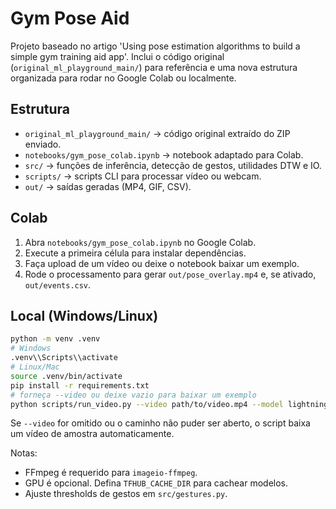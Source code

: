 # Gym Pose Aid

Projeto baseado no artigo 'Using pose estimation algorithms to build a simple gym training aid app'.
Inclui o código original (`original_ml_playground_main/`) para referência e uma nova estrutura organizada para rodar no Google Colab ou localmente.

## Estrutura
- `original_ml_playground_main/` → código original extraído do ZIP enviado.
- `notebooks/gym_pose_colab.ipynb` → notebook adaptado para Colab.
- `src/` → funções de inferência, detecção de gestos, utilidades DTW e IO.
- `scripts/` → scripts CLI para processar vídeo ou webcam.
- `out/` → saídas geradas (MP4, GIF, CSV).

## Colab
1. Abra `notebooks/gym_pose_colab.ipynb` no Google Colab.
2. Execute a primeira célula para instalar dependências.
3. Faça upload de um vídeo ou deixe o notebook baixar um exemplo.
4. Rode o processamento para gerar `out/pose_overlay.mp4` e, se ativado, `out/events.csv`.

## Local (Windows/Linux)
```bash
python -m venv .venv
# Windows
.venv\\Scripts\\activate
# Linux/Mac
source .venv/bin/activate
pip install -r requirements.txt
# forneça --video ou deixe vazio para baixar um exemplo
python scripts/run_video.py --video path/to/video.mp4 --model lightning --out out/ --events
```

Se `--video` for omitido ou o caminho não puder ser aberto, o script baixa um vídeo de amostra automaticamente.

Notas:
- FFmpeg é requerido para `imageio-ffmpeg`.
- GPU é opcional. Defina `TFHUB_CACHE_DIR` para cachear modelos.
- Ajuste thresholds de gestos em `src/gestures.py`.
